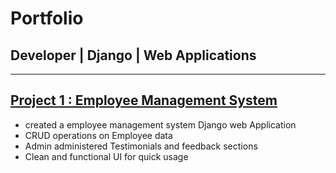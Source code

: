 # Portfolio
## Developer | Django | Web Applications
---
## [Project 1 : Employee Management System ](https://github.com/kartikchauhan13/DjangoWebsite)
* created a employee management system Django web Application 
* CRUD operations on Employee data
* Admin administered Testimonials and feedback sections
* Clean and functional UI for quick usage
